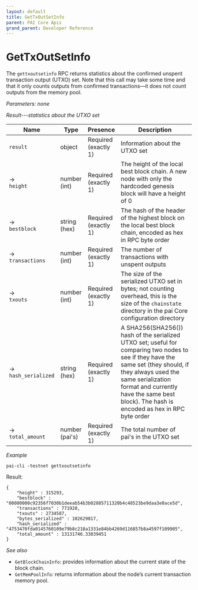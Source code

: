 ```yaml
---
layout: default
title: GetTxOutSetInfo
parent: PAI Core Apis
grand_parent: Developer Reference
---
```


GetTxOutSetInfo
========================

The `gettxoutsetinfo` RPC returns statistics about the confirmed unspent transaction output (UTXO) set. Note that this call may take some time and that it only counts outputs from confirmed transactions—it does not count outputs from the memory pool.

*Parameters: none*

*Result---statistics about the UTXO set*

| Name | Type      | Presence            | Description
|------|-----------|---------------------|-------------
| `result`  | object | Required<br>(exactly 1) | Information about the UTXO set
| →<br>`height` | number (int) | Required<br>(exactly 1) | The height of the local best block chain.  A new node with only the hardcoded genesis block will have a height of 0
| →<br>`bestblock` | string (hex) | Required<br>(exactly 1) | The hash of the header of the highest block on the local best block chain, encoded as hex in RPC byte order
| →<br>`transactions` | number (int) | Required<br>(exactly 1) | The number of transactions with unspent outputs
| →<br>`txouts` | number (int) | Required<br>(exactly 1) | The size of the serialized UTXO set in bytes; not counting overhead, this is the size of the `chainstate` directory in the pai Core configuration directory
| →<br>`hash_serialized` | string (hex) | Required<br>(exactly 1) | A SHA256(SHA256()) hash of the serialized UTXO set; useful for comparing two nodes to see if they have the same set (they should, if they always used the same serialization format and currently have the same best block).  The hash is encoded as hex in RPC byte order
| →<br>`total_amount` | number (pai's) | Required<br>(exactly 1) | The total number of pai's in the UTXO set


*Example*

```
pai-cli -testnet gettxoutsetinfo
```

Result:

```
{
    "height" : 315293,
    "bestblock" : "00000000c92356f7030b1deeab54b3b02885711320b4c48523be9daa3e0ace5d",
    "transactions" : 771920,
    "txouts" : 2734587,
    "bytes_serialized" : 102629817,
    "hash_serialized" : "4753470fda0145760109e79b8c218a1331e84bb4269d116857b8a4597f109905",
    "total_amount" : 13131746.33839451
}
```

*See also*

* `GetBlockChainInfo`: provides information about the current state of the block chain.
* `GetMemPoolInfo`: returns information about the node’s current transaction memory pool.

